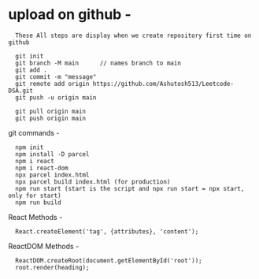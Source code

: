 # upload on github -

      These All steps are display when we create repository first time on github

      git init
      git branch -M main      // names branch to main
      git add .
      git commit -m "message"
      git remote add origin https://github.com/Ashutosh513/Leetcode-DSA.git
      git push -u origin main

      git pull origin main
      git push origin main

git commands -

      npm init
      npm install -D parcel
      npm i react
      npm i react-dom
      npx parcel index.html
      npx parcel build index.html (for production)
      npm run start (start is the script and npx run start = npx start, only for start)
      npm run build

React Methods -

      React.createElement('tag', {attributes}, 'content');

ReactDOM Methods -

      ReactDOM.createRoot(document.getElementById('root'));
      root.render(heading);
